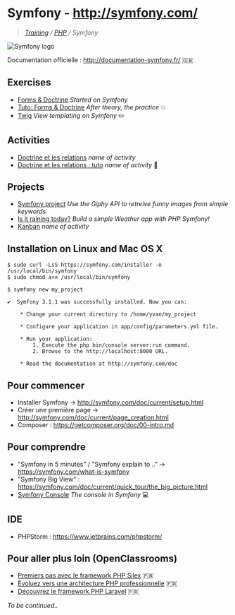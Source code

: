 # Symfony - http://symfony.com/
>_[Training](https://github.com/simplonco/training) / [PHP](https://github.com/simplonco/php-training) / Symfony_

![Symfony logo](https://symfony.com/images/v5/opengraph/symfony_logo.png?v=4)

Documentation officielle : http://documentation-symfony.fr/ :uk:

## Exercises
* [Forms & Doctrine](https://github.com/simplonco/symfony-training/wiki/Forms-&-Doctrines) _Started on Symfony_
* [Tuto: Forms & Doctrine](https://github.com/simplonco/symfony-training/wiki/Tuto:-Forms-&-Doctrines) _After theory, the practice_ :boom:
* [Twig](https://github.com/simplonco/php-workshop-twig/) _View templating on Symfony_ :pencil2:

## Activities
* [Doctrine et les relations](https://github.com/simplonco/symfony-training/wiki/Activit%C3%A9:-Doctrine-et-les-relations) _name of activity_
* [Doctrine et les relations : tuto](https://github.com/simplonco/symfony-training/wiki/Activit%C3%A9:-Doctrine-et-les-relations-%5Bpossibilit%C3%A9%5D) _name of activity_ :closed_book:

## Projects

* [Symfony project](https://github.com/simplonco/symfony-project) _Use the Giphy API to retreive funny images from simple keywords._
* [Is it raining today?](https://github.com/simplonco/is-it-raining-today) _Build a simple Weather app with PHP Symfony!_
* [Kanban](https://github.com/simplonco/kanban) _name of activity_


## Installation on Linux and Mac OS X

```shell
$ sudo curl -LsS https://symfony.com/installer -o /usr/local/bin/symfony
$ sudo chmod a+x /usr/local/bin/symfony
```

```shell
$ symfony new my_project
```

```shell
✔  Symfony 3.1.1 was successfully installed. Now you can:

    * Change your current directory to /home/yvan/my_project

    * Configure your application in app/config/parameters.yml file.

    * Run your application:
        1. Execute the php bin/console server:run command.
        2. Browse to the http://localhost:8000 URL.

    * Read the documentation at http://symfony.com/doc
```

## Pour commencer

* Installer Symfony -> http://symfony.com/doc/current/setup.html
* Créer une première page -> http://symfony.com/doc/current/page_creation.html
* Composer : https://getcomposer.org/doc/00-intro.md

## Pour comprendre

* "Symfony in 5 minutes" / "Symfony explain to .." -> https://symfony.com/what-is-symfony
* "Symfony Big View" : https://symfony.com/doc/current/quick_tour/the_big_picture.html
* [Symfony Console](https://github.com/simplonco/symfony-training/wiki/Symfony:-La-console) _The console in Symfony_ :computer:

## IDE

* PHPStorm : https://www.jetbrains.com/phpstorm/

## Pour aller plus loin (OpenClassrooms)

* [Premiers pas avec le framework PHP Silex](https://openclassrooms.com/courses/premiers-pas-avec-le-framework-php-silex) :fr:
* [Évoluez vers une architecture PHP professionnelle](https://openclassrooms.com/courses/evoluez-vers-une-architecture-php-professionnelle) :fr:
* [Découvrez le framework PHP Laravel](https://openclassrooms.com/courses/decouvrez-le-framework-php-laravel-1) :fr:

_To be continued.._
